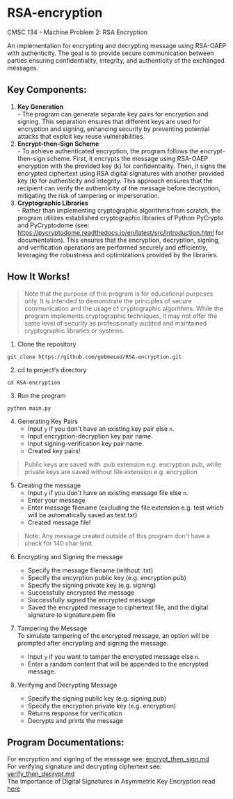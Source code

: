 # RSA-encryption
CMSC 134 - Machine Problem 2: RSA Encryption

An implementation for encrypting and decrypting message using RSA-OAEP with authenticity. The goal is to provide secure communication between parties ensuring confidentiality, integrity, and authenticity of the exchanged messages.

Key Components:  
---
1. **Key Generation**  
            - The program can generate separate key pairs for encryption and signing. This separation ensures that different keys are used for encryption and signing, enhancing security by preventing potential attacks that exploit key reuse vulnerabilities.
2. **Encrypt-then-Sign Scheme**  
            - To achieve authenticated encryption, the program follows the encrypt-then-sign scheme. First, it encrypts the message using RSA-OAEP encryption with the provided key (k) for confidentiality. Then, it signs the encrypted ciphertext using RSA digital signatures with another provided key (k) for authenticity and integrity. This approach ensures that the recipient can verify the authenticity of the message before decryption, mitigating the risk of tampering or impersonation.
3. **Cryptographic Libraries**  
            - Rather than implementing cryptographic algorithms from scratch, the program utilizes established cryptographic libraries of Python PyCrypto and PyCryptodome (see: https://pycryptodome.readthedocs.io/en/latest/src/introduction.html for documentation). This ensures that the encryption, decryption, signing, and verification operations are performed securely and efficiently, leveraging the robustness and optimizations provided by the libraries.

How It Works!
---
> Note that the purpose of this program is for educational purposes only. It is intended to demonstrate the principles of secure communication and the usage of cryptographic algorithms. While the program implements cryptographic techniques, it may not offer the same level of security as professionally audited and maintained cryptographic libraries or systems.

1. Clone the repository  
``` 
git clone https://github.com/gebmecod/RSA-encryption.git 
```
2. cd to project's directory
``` 
cd RSA-encryption
```
3. Run the program
```
python main.py
```
4. Generating Key Pairs  
    - Input `y` if you don't have an existing key pair else `n`.  
    - Input encryption-decryption key pair name.  
    - Input signing-verification key pair name.
    - Created key pairs!
> Public keys are saved with .pub extension e.g. encryption.pub, while private keys are saved without file extension e.g. encryption
5. Creating the message  
    - Input `y` if you don't have an existing message file else `n`.  
    - Enter your message  
    - Enter message filename (excluding the file extension e.g. test which will be automatically saved as test.txt)    
    - Created message file!  
> Note: Any message created outside of this program don't have a check for 140 char limit.

6. Encrypting and Signing the message  
    - Specify the message filename (without .txt)  
    - Specify the encyrption public key (e.g. encryption.pub)  
    - Specify the signing private key (e.g. signing)  
    - Successfully encrypted the message  
    - Successfully signed the encrypted message  
    - Saved the encrypted message to ciphertext file, and the digital signature to signature.pem file

7. Tampering the Message  
To simulate tampering of the encrypted message, an option will be prompted after encrypting and signing the message.  
    - Input `y` if you want to tamper the encrypted message else `n`.  
    - Enter a random content that will be appended to the encrypted message.

8. Verifying and Decrypting Message  
    - Specify the signing public key (e.g. signing.pub)
    - Specify the encryption private key (e.g. encryption)
    - Returns response for verification
    - Decrypts and prints the message

Program Documentations:
--
For encryption and signing of the message see: [encrypt_then_sign.md](https://github.com/gebmecod/RSA-encryption/blob/main/docs/encrypt_then_sign.md)  
For verifying signature and decrypting ciphertext see: [verify_then_decrypt.md](https://github.com/gebmecod/RSA-encryption/blob/main/docs/verify_then_decrypt.md)  
The Importance of Digital Signatures in Asymmetric Key Encryption read [here](https://hackmd.io/@gebmecod/rsa-encryption)
